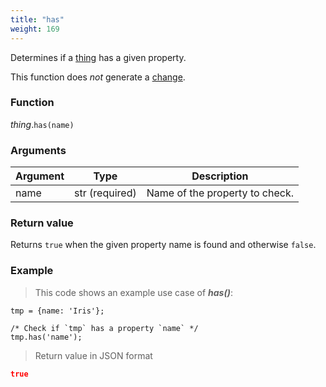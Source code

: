 ```yaml
---
title: "has"
weight: 169
---
```


Determines if a [thing](..) has a given property.

This function does *not* generate a [change](../../../overview/changes).

### Function

*thing*.`has(name)`

### Arguments

Argument | Type | Description
-------- | ---- | -----------
name | str (required) | Name of the property to check.

### Return value

Returns `true` when the given property name is found and otherwise `false`.

### Example

> This code shows an example use case of ***has()***:

```thingsdb,json_response
tmp = {name: 'Iris'};

/* Check if `tmp` has a property `name` */
tmp.has('name');
```

> Return value in JSON format

```json
true
```
